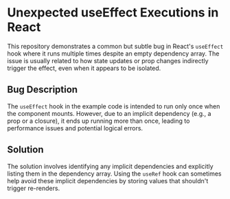 # Unexpected useEffect Executions in React

This repository demonstrates a common but subtle bug in React's `useEffect` hook where it runs multiple times despite an empty dependency array. The issue is usually related to how state updates or prop changes indirectly trigger the effect, even when it appears to be isolated.

## Bug Description
The `useEffect` hook in the example code is intended to run only once when the component mounts. However, due to an implicit dependency (e.g., a prop or a closure), it ends up running more than once, leading to performance issues and potential logical errors.

## Solution
The solution involves identifying any implicit dependencies and explicitly listing them in the dependency array.  Using the `useRef` hook can sometimes help avoid these implicit dependencies by storing values that shouldn't trigger re-renders.